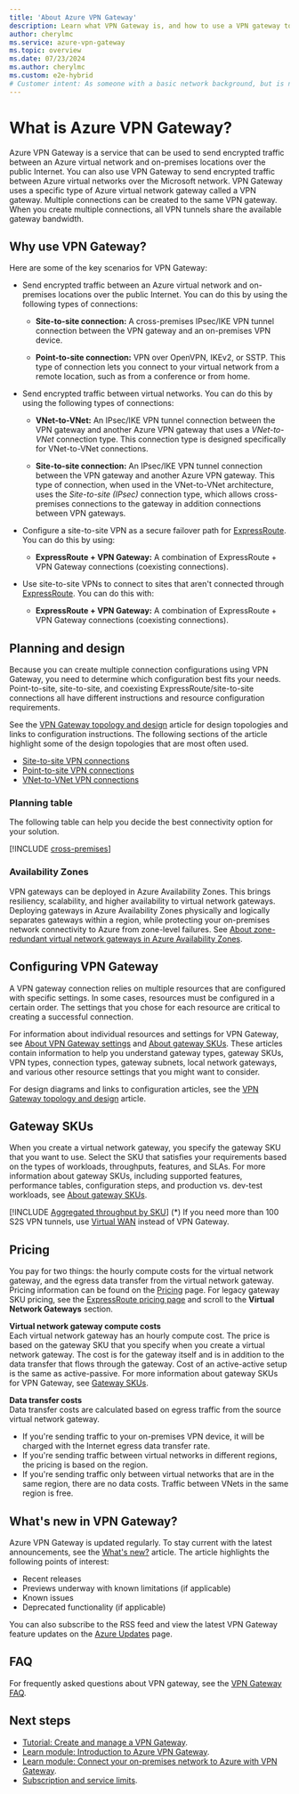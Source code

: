 ```yaml
---
title: 'About Azure VPN Gateway'
description: Learn what VPN Gateway is, and how to use a VPN gateway to connect to IPsec IKE site-to-site, VNet-to-VNet, and point-to-site VPN virtual networks.
author: cherylmc
ms.service: azure-vpn-gateway
ms.topic: overview
ms.date: 07/23/2024
ms.author: cherylmc
ms.custom: e2e-hybrid
# Customer intent: As someone with a basic network background, but is new to Azure, I want to understand the capabilities of Azure VPN Gateway so that I can securely connect to my Azure virtual networks.
---
```


# What is Azure VPN Gateway?

Azure VPN Gateway is a service that can be used to send encrypted traffic between an Azure virtual network and on-premises locations over the public Internet. You can also use VPN Gateway to send encrypted traffic between Azure virtual networks over the Microsoft network. VPN Gateway uses a specific type of Azure virtual network gateway called a VPN gateway. Multiple connections can be created to the same VPN gateway. When you create multiple connections, all VPN tunnels share the available gateway bandwidth.

## Why use VPN Gateway?

Here are some of the key scenarios for VPN Gateway:

* Send encrypted traffic between an Azure virtual network and on-premises locations over the public Internet. You can do this by using the following types of connections:

  * **Site-to-site connection:** A cross-premises IPsec/IKE VPN tunnel connection between the VPN gateway and an on-premises VPN device.

  * **Point-to-site connection:** VPN over OpenVPN, IKEv2, or SSTP. This type of connection lets you connect to your virtual network from a remote location, such as from a conference or from home.

* Send encrypted traffic between virtual networks. You can do this by using the following types of connections:

  * **VNet-to-VNet:** An IPsec/IKE VPN tunnel connection between the VPN gateway and another Azure VPN gateway that uses a *VNet-to-VNet* connection type. This connection type is designed specifically for VNet-to-VNet connections.

  * **Site-to-site connection:** An IPsec/IKE VPN tunnel connection between the VPN gateway and another Azure VPN gateway. This type of connection, when used in the VNet-to-VNet architecture, uses the *Site-to-site (IPsec)* connection type, which allows cross-premises connections to the gateway in addition connections between VPN gateways.

* Configure a site-to-site VPN as a secure failover path for [ExpressRoute](../expressroute/expressroute-introduction.md). You can do this by using:

  * **ExpressRoute + VPN Gateway:** A combination of ExpressRoute + VPN Gateway connections (coexisting connections).

* Use site-to-site VPNs to connect to sites that aren't connected through [ExpressRoute](../expressroute/expressroute-introduction.md). You can do this with:

  * **ExpressRoute + VPN Gateway:** A combination of ExpressRoute + VPN Gateway connections (coexisting connections).

## <a name="connectivity"></a> Planning and design

Because you can create multiple connection configurations using VPN Gateway, you need to determine which configuration best fits your needs. Point-to-site, site-to-site, and coexisting ExpressRoute/site-to-site connections all have different instructions and resource configuration requirements.

See the [VPN Gateway topology and design](design.md) article for design topologies and links to configuration instructions. The following sections of the article highlight some of the design topologies that are most often used.

* [Site-to-site VPN connections](design.md#s2smulti)
* [Point-to-site VPN connections](design.md#P2S)
* [VNet-to-VNet VPN connections](design.md#V2V)

### <a name="planningtable"></a>Planning table

The following table can help you decide the best connectivity option for your solution.

[!INCLUDE [cross-premises](../../includes/vpn-gateway-cross-premises-include.md)]

### <a name="availability"></a>Availability Zones

VPN gateways can be deployed in Azure Availability Zones. This brings resiliency, scalability, and higher availability to virtual network gateways. Deploying gateways in Azure Availability Zones physically and logically separates gateways within a region, while protecting your on-premises network connectivity to Azure from zone-level failures. See [About zone-redundant virtual network gateways in Azure Availability Zones](about-zone-redundant-vnet-gateways.md).

## <a name="configuring"></a>Configuring VPN Gateway

A VPN gateway connection relies on multiple resources that are configured with specific settings. In some cases, resources must be configured in a certain order. The settings that you chose for each resource are critical to creating a successful connection.

For information about individual resources and settings for VPN Gateway, see [About VPN Gateway settings](vpn-gateway-about-vpn-gateway-settings.md) and [About gateway SKUs](about-gateway-skus.md). These articles contain information to help you understand gateway types, gateway SKUs, VPN types, connection types, gateway subnets, local network gateways, and various other resource settings that you might want to consider.

For design diagrams and links to configuration articles, see the [VPN Gateway topology and design](design.md) article.

## <a name="gwsku"></a>Gateway SKUs

When you create a virtual network gateway, you specify the gateway SKU that you want to use. Select the SKU that satisfies your requirements based on the types of workloads, throughputs, features, and SLAs. For more information about gateway SKUs, including supported features, performance tables, configuration steps, and production vs. dev-test workloads, see [About gateway SKUs](about-gateway-skus.md).

[!INCLUDE [Aggregated throughput by SKU](../../includes/vpn-gateway-table-gwtype-aggtput-include.md)]
(*) If you need more than 100 S2S VPN tunnels, use [Virtual WAN](../virtual-wan/virtual-wan-about.md) instead of VPN Gateway.

## <a name="pricing"></a>Pricing

You pay for two things: the hourly compute costs for the virtual network gateway, and the egress data transfer from the virtual network gateway. Pricing information can be found on the [Pricing](https://azure.microsoft.com/pricing/details/vpn-gateway) page. For legacy gateway SKU pricing, see the [ExpressRoute pricing page](https://azure.microsoft.com/pricing/details/expressroute) and scroll to the **Virtual Network Gateways** section.

**Virtual network gateway compute costs**<br>Each virtual network gateway has an hourly compute cost. The price is based on the gateway SKU that you specify when you create a virtual network gateway. The cost is for the gateway itself and is in addition to the data transfer that flows through the gateway. Cost of an active-active setup is the same as active-passive. For more information about gateway SKUs for VPN Gateway, see [Gateway SKUs](vpn-gateway-about-vpn-gateway-settings.md#gwsku).

**Data transfer costs**<br>Data transfer costs are calculated based on egress traffic from the source virtual network gateway.

* If you're sending traffic to your on-premises VPN device, it will be charged with the Internet egress data transfer rate.
* If you're sending traffic between virtual networks in different regions, the pricing is based on the region.
* If you're sending traffic only between virtual networks that are in the same region, there are no data costs. Traffic between VNets in the same region is free.

## <a name="new"></a>What's new in VPN Gateway?

Azure VPN Gateway is updated regularly. To stay current with the latest announcements, see the [What's new?](whats-new.md) article. The article highlights the following points of interest:

* Recent releases
* Previews underway with known limitations (if applicable)
* Known issues
* Deprecated functionality (if applicable)

You can also subscribe to the RSS feed and view the latest VPN Gateway feature updates on the [Azure Updates](https://azure.microsoft.com/updates/?category=networking&query=VPN%20Gateway) page.

## <a name="faq"></a>FAQ

For frequently asked questions about VPN gateway, see the [VPN Gateway FAQ](vpn-gateway-vpn-faq.md).

## Next steps

* [Tutorial: Create and manage a VPN Gateway](tutorial-create-gateway-portal.md).
* [Learn module: Introduction to Azure VPN Gateway](/training/modules/intro-to-azure-vpn-gateway).
* [Learn module: Connect your on-premises network to Azure with VPN Gateway](/training/modules/connect-on-premises-network-with-vpn-gateway/).
* [Subscription and service limits](../azure-resource-manager/management/azure-subscription-service-limits.md#vpn-gateway-limits).
